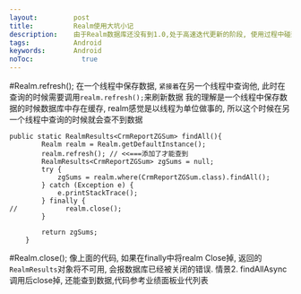 ```yaml
---
layout:         post
title:          Realm使用大坑小记
description:    由于Realm数据库还没有到1.0,处于高速迭代更新的阶段, 使用过程中碰到各种问题, 便记下
tags:           Android
keywords:       Android
noToc: 			  true
---
```


#Realm.refresh();
在一个线程中保存数据, `紧接着`在另一个线程中查询他, 
此时在查询的时候需要调用`realm.refresh();`来刷新数据
我的理解是一个线程中保存数据的时候数据库中存在缓存, realm感觉是以线程为单位做事的, 所以这个时候在另一个线程中查询的时候就会查不到数据

```
public static RealmResults<CrmReportZGSum> findAll(){
        Realm realm = Realm.getDefaultInstance();
        realm.refresh(); // <<===添加了才能查到
        RealmResults<CrmReportZGSum> zgSums = null;
        try {
            zgSums = realm.where(CrmReportZGSum.class).findAll();
        } catch (Exception e) {
            e.printStackTrace();
        } finally {
//            realm.close();
        }

        return zgSums;
    }
```

#Realm.close();
像上面的代码, 如果在finally中将realm Close掉, 返回的`RealmResults`对象将不可用, 会报数据库已经被关闭的错误. 
情景2. findAllAsync调用后close掉, 还能查到数据,代码参考业绩面板业代列表


